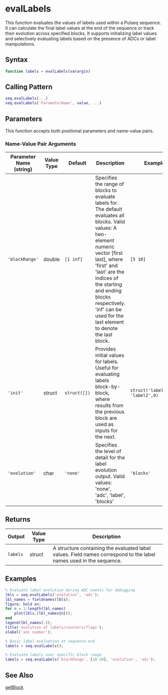 # evalLabels

This function evaluates the values of labels used within a Pulseq sequence. It can calculate the final label values at the end of the sequence or track their evolution across specified blocks.  It supports initializing label values and selectively evaluating labels based on the presence of ADCs or label manipulations.

## Syntax

```matlab
function labels = evalLabels(varargin)
```

## Calling Pattern

```matlab
seq.evalLabels(...)
seq.evalLabels('ParameterName', value, ...)
```

## Parameters

This function accepts both positional parameters and name-value pairs.

### Name-Value Pair Arguments
| Parameter Name (string) | Value Type | Default | Description | Example |
|------|------|---------|-------------|---------|
| `'blockRange'` | double | `[1 inf]` | Specifies the range of blocks to evaluate labels for.  The default evaluates all blocks. Valid values: A two-element numeric vector [first last], where 'first' and 'last' are the indices of the starting and ending blocks respectively. 'inf' can be used for the last element to denote the last block. | `[5 10]` |
| `'init'` | struct | `struct([]) ` | Provides initial values for labels. Useful for evaluating labels block-by-block, where results from the previous block are used as inputs for the next. | `struct('label1',10, 'label2',0)` |
| `'evolution'` | char | `'none'` | Specifies the level of detail for the label evolution output. Valid values: 'none', 'adc', 'label', 'blocks' | `'blocks'` |

## Returns

| Output | Value Type | Description |
|--------|------|-------------|
| `labels` | struct | A structure containing the evaluated label values. Field names correspond to the label names used in the sequence. |

## Examples

```matlab
% Evaluate label evolution during ADC events for debugging
lbls = seq.evalLabels('evolution', 'adc');
lbl_names = fieldnames(lbls);
figure; hold on;
for n = 1:length(lbl_names)
    plot(lbls.(lbl_names{n}));
end
legend(lbl_names(:));
title('evolution of labels/counters/flags');
xlabel('adc number');

% Basic label evaluation at sequence end
labels = seq.evalLabels();

% Evaluate labels over specific block range
labels = seq.evalLabels('blockRange', [10 20], 'evolution', 'adc');
```

## See Also

[getBlock](getBlock.md)
